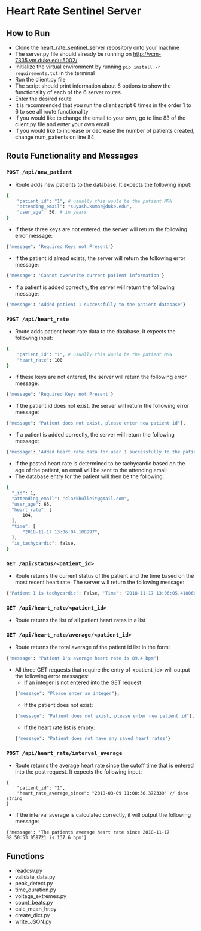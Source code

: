 # Heart Rate Sentinel Server


## How to Run
* Clone the heart_rate_sentinel_server repository onto your machine
* The server.py file should already be running on http://vcm-7335.vm.duke.edu:5002/
* Initialize the virtual environment by running `pip install -r requirements.txt` in the terminal
* Run the client.py file 
* The script should print information about 6 options to show the functionality of each of the 6 server routes
* Enter the desired route
* It is recommended that you run the client script 6 times in the order 1 to 6 to see all route functionality
* If you would like to change the email to your own, go to line 83 of the client.py file and enter your own email
* If you would like to increase or decrease the number of patients created, change num_patients on line 84

## Route Functionality and Messages
### `POST /api/new_patient`
  * Route adds new patients to the database. It expects the following input:
  ```sh
  {
      "patient_id": "1", # usually this would be the patient MRN
      "attending_email": "suyash.kumar@duke.edu", 
      "user_age": 50, # in years
  }
  ```
  * If these three keys are not entered, the server will return the following error message:
  ```sh
  {"message": 'Required Keys not Present'}
  ```
  * If the patient id alread exists, the server will return the following error message:
  ```sh
  {'message': 'Cannot overwrite current patient information'}
  ```
  * If a patient is added correctly, the server will return the following message:
  ```sh
  {'message': 'Added patient 1 successfully to the patient database'}
  ```
### `POST /api/heart_rate`
  * Route adds patient heart rate data to the database. It expects the following input:
  ```sh
  {
      "patient_id": "1", # usually this would be the patient MRN
      "heart_rate": 100
  }
  ```
  * If these keys are not entered, the server will return the following error message:
  ```sh
  {"message": 'Required Keys not Present'}
  ```
  * If the patient id does not exist, the server will return the following error message:
  ```sh
  {"message": "Patient does not exist, please enter new patient id"},
  ```
  * If a patient is added correctly, the server will return the following message:
  ```sh
  {'message': 'Added heart rate data for user 1 successfully to the patient database'}
  ```
  * If the posted heart rate is determined to be tachycardic based on the age of the patient, an email will be sent to the attending email
  * The database entry for the patient will then be the following:
  ```sh
  {
    "_id": 1,
    "attending_email": "clarkbulleit@gmail.com",
    "user_age": 65,
    "heart_rate": [
        104,
    ],
    "time": [
        "2018-11-17 13:06:04.108997",
    ],
    "is_tachycardic": false,
  }
  ```
  
### `GET /api/status/<patient_id>`
  * Route returns the current status of the patient and the time based on the most recent heart rate. The server will return the following message:
   ```sh
  {'Patient 1 is tachycardic': False, 'Time': '2018-11-17 13:06:05.418068'}
  ```

### `GET /api/heart_rate/<patient_id>`
  * Route returns the list of all patient heart rates in a list
### `GET /api/heart_rate/average/<patient_id>` 
  * Route returns the total average of the patient id list in the form:
  ```sh
  {'message': "Patient 1's average heart rate is 89.4 bpm"}
  ```

* All three GET requests that require the entry of <patient_id> will output the following error messages:
  * If an integer is not entered into the GET request
   ```sh
  {"message": "Please enter an integer"},
  ```
  * If the patient does not exist:
   ```sh
  {"message": "Patient does not exist, please enter new patient id"},
  ```
  * If the heart rate list is empty:
   ```sh
  {"message": "Patient does not have any saved heart rates"}
  ```
### `POST /api/heart_rate/interval_average` 
  * Route returns the average heart rate since the cutoff time that is entered into the post request. It expects the following input:
  ```
  {
      "patient_id": "1",
      "heart_rate_average_since": "2018-03-09 11:00:36.372339" // date string
  }
  ```
  * If the interval average is calculated correctly, it will output the following message:
  ```
  {'message': 'The patients average heart rate since 2018-11-17 08:50:53.059721 is 137.6 bpm'}
  ```
  




## Functions
* readcsv.py
* validate_data.py
* peak_detect.py
* time_duration.py
* voltage_extremes.py
* count_beats.py
* calc_mean_hr.py
* create_dict.py
* write_JSON.py
